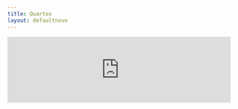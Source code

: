 ```yaml
---
title: Quartos
layout: defaultnovo
---
```

<iframe src="https://hotels.cloudbeds.com/pt-br/reservas/e45cDT?widget=1#promo=PromocaoSite10&widget=1" width="100%" 
 class="iframe-class" frameborder="0" id="cloudbeds" title="Motor de Reserva"></iframe> 